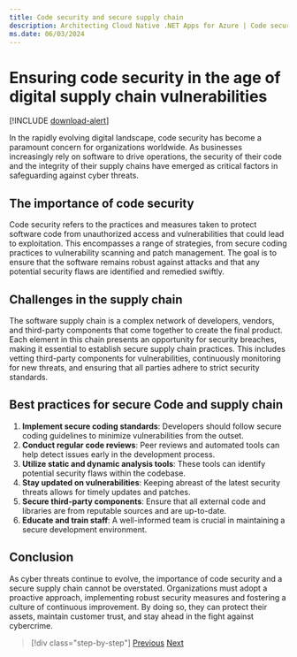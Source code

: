 ```yaml
---
title: Code security and secure supply chain
description: Architecting Cloud Native .NET Apps for Azure | Code security and secure supply chain
ms.date: 06/03/2024
---
```


# Ensuring code security in the age of digital supply chain vulnerabilities

[!INCLUDE [download-alert](includes/download-alert.md)]

In the rapidly evolving digital landscape, code security has become a paramount concern for organizations worldwide. As businesses increasingly rely on software to drive operations, the security of their code and the integrity of their supply chains have emerged as critical factors in safeguarding against cyber threats.

## The importance of code security

Code security refers to the practices and measures taken to protect software code from unauthorized access and vulnerabilities that could lead to exploitation. This encompasses a range of strategies, from secure coding practices to vulnerability scanning and patch management. The goal is to ensure that the software remains robust against attacks and that any potential security flaws are identified and remedied swiftly.

## Challenges in the supply chain

The software supply chain is a complex network of developers, vendors, and third-party components that come together to create the final product. Each element in this chain presents an opportunity for security breaches, making it essential to establish secure supply chain practices. This includes vetting third-party components for vulnerabilities, continuously monitoring for new threats, and ensuring that all parties adhere to strict security standards.

## Best practices for secure Code and supply chain

1. **Implement secure coding standards**: Developers should follow secure coding guidelines to minimize vulnerabilities from the outset.
2. **Conduct regular code reviews**: Peer reviews and automated tools can help detect issues early in the development process.
3. **Utilize static and dynamic analysis tools**: These tools can identify potential security flaws within the codebase.
4. **Stay updated on vulnerabilities**: Keeping abreast of the latest security threats allows for timely updates and patches.
5. **Secure third-party components**: Ensure that all external code and libraries are from reputable sources and are up-to-date.
6. **Educate and train staff**: A well-informed team is crucial in maintaining a secure development environment.

## Conclusion

As cyber threats continue to evolve, the importance of code security and a secure supply chain cannot be overstated. Organizations must adopt a proactive approach, implementing robust security measures and fostering a culture of continuous improvement. By doing so, they can protect their assets, maintain customer trust, and stay ahead in the fight against cybercrime.

>[!div class="step-by-step"]
>[Previous](security-concepts.md)
>[Next](code-provenance.md)